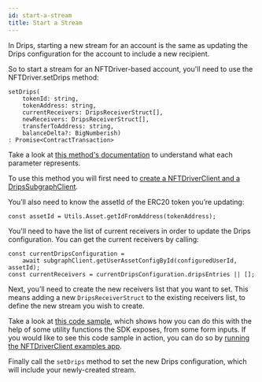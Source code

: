 ```yaml
---
id: start-a-stream
title: Start a Stream
---
```


In Drips, starting a new stream for an account is the same as updating the Drips configuration for the account to include a new recipient.

So to start a stream for an NFTDriver-based account, you'll need to use the NFTDriver.setDrips method:

```
setDrips(
    tokenId: string, 
    tokenAddress: string, 
    currentReceivers: DripsReceiverStruct[], 
    newReceivers: DripsReceiverStruct[], 
    transferToAddress: string, 
    balanceDelta?: BigNumberish)
: Promise<ContractTransaction>
```

Take a look at <a href="https://drips-js-sdk-api.netlify.app/classes/nftdriverclient#setDrips" target="_blank">this method's documentation</a> to understand what each parameter represents.

To use this method you will first need to [create a NFTDriverClient and a DripsSubgraphClient][is].

You’ll also need to know the assetId of the ERC20 token you’re updating:

```
const assetId = Utils.Asset.getIdFromAddress(tokenAddress);
```

You'll need to have the list of current receivers in order to update the Drips configuration. You can get the current receivers by calling:

```
const currentDripsConfiguration =
    await subgraphClient.getUserAssetConfigById(configuredUserId, assetId);
const currentReceivers = currentDripsConfiguration.dripsEntries || [];
```

Next, you’ll need to create the new receivers list that you want to set. This means adding a new `DripsReceiverStruct` to the existing receivers
list, to define the new stream you wish to create.

Take a look at <a href="https://github.com/radicle-dev/drips-js-sdk/blob/f5f4d1d4ada1b8db0214f5785103b0f03739cb65/nft-driver-examples/src/routes/streams/SetDrips.svelte#L76" target="_blank">this code sample</a>, which shows how you can do this with the help of some utility functions the SDK exposes, from some form inputs. If you would like to see this code sample in action, you can do so by [running the NFTDriverClient examples app][in].

Finally call the `setDrips` method to set the new Drips configuration, which will include your newly-created stream.


[is]: /docs/for-developers/initialize-sdk
[in]: /docs/for-developers/installing

